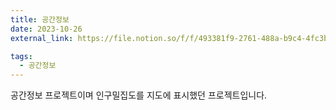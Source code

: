 ```yaml
---
title: 공간정보 
date: 2023-10-26
external_link: https://file.notion.so/f/f/493381f9-2761-488a-b9c4-4fc3bae481b9/ed12e778-a372-4cf3-ac91-de8c23f32c2c/Untitled.pdf?table=block&id=17783f6e-faf0-41bd-a29d-c3ddac0b6772&spaceId=493381f9-2761-488a-b9c4-4fc3bae481b9&expirationTimestamp=1727136000000&signature=LdkCyZMdC0e5e00LbC334_EhV0WDWqcldqMj6XDSToY&downloadName=Untitled.pdf

tags:
  - 공간정보
---
```

공간정보 프로젝트이며 인구밀집도를 지도에 표시했던 프로젝트입니다.

<!--more-->
